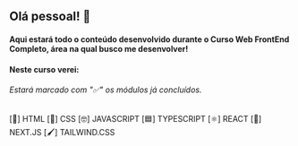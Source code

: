 ## Olá pessoal! 👋
#### Aqui estará todo o conteúdo desenvolvido durante o Curso Web FrontEnd Completo, área na qual busco me desenvolver!
#### Neste curso verei:
###### Estará marcado com "✅" os módulos já concluídos.
[&#x1FA7B;] HTML
[🎨] CSS 
[🤓] JAVASCRIPT 
[🟦] TYPESCRIPT
[⚛] REACT
[📲] NEXT.JS
[🖌] TAILWIND.CSS
